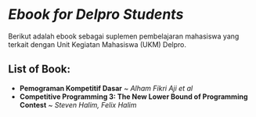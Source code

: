 # *Ebook for Delpro Students*

Berikut adalah ebook sebagai suplemen pembelajaran mahasiswa yang terkait dengan Unit Kegiatan Mahasiswa (UKM) Delpro.

## List of Book:
- <b>Pemograman Kompetitif Dasar</b> ~ *Alham Fikri Aji et al*
- <b>Competitive Programming 3: The New Lower Bound of Programming Contest</b> ~ *Steven Halim, Felix Halim*
